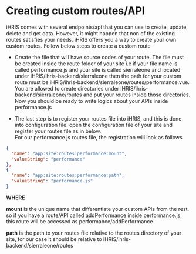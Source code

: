 # Creating custom routes/API

iHRIS comes with several endpoints/api that you can use to create, update, delete and get data. However, it might happen that non of the existing routes satisfies your needs. iHRIS offers you a way to create your own custom routes. Follow below steps to create a custom route

* Create the file that will have source codes of your route. The file must be created inside the route folder of your site i.e if your file name is called performance.js and your site is called sierraleone and located under iHRIS/ihris-backend/sierraleone then the path for your custom route must be iHRIS/ihris-backend/sierraleone/routes/performance.vue. You are allowed to create directories under iHRIS/ihris-backend/sierraleone/routes and put your routes inside those directories. Now you should be ready to write logics about your APIs inside performance.js

* The last step is to register your routes file into iHRIS, and this is done into configuration file. open the configuration file of your site and register your routes file as in below. <br>
For our performance.js routes file, the registration will look as follows

```json
{
  "name": "app:site:routes:performance:mount",
  "valueString": "performance"
},
{
  "name": "app:site:routes:performance:path",
  "valueString": "performance.js"
}
```

**WHERE** <br>

**mount** is the unique name that differentiate your custom APIs from the rest. so if you have a route/API called addPerformance inside performance.js, this route will be accessed as performance/addPerformance <br>

**path** is the path to your routes file relative to the routes directory of your site, for our case it should be relative to iHRIS/ihris-backend/sierraleone/routes